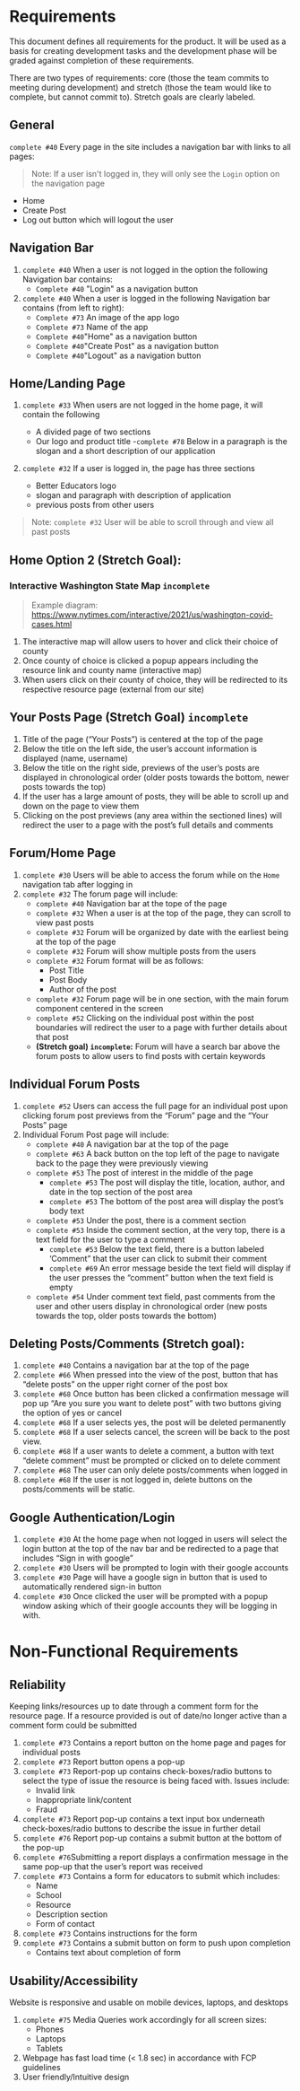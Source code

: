 # Requirements
This document defines all requirements for the product. It will be used as a basis for creating development tasks and the development phase will be graded against completion of these requirements.

There are two types of requirements: core (those the team commits to meeting during development) and stretch (those the team would like to complete, but cannot commit to). Stretch goals are clearly labeled.

## General 
`complete #40` Every page in the site includes a navigation bar with links to all pages:
<br />
> Note: If a user isn't logged in, they will only see the `Login` option on the navigation page
- Home
- Create Post 
- Log out button which will logout the user

## Navigation Bar
1. `complete #40` When a user is not logged in the option the following Navigation bar contains:
    - `Complete #40` "Login" as a navigation button 
2. `complete #40` When a user is logged in the following Navigation bar contains (from left to right): 
    - `Complete #73` An image of the app logo 
    - `Complete #73` Name of the app
    - `Complete #40`"Home" as a navigation button
    - `Complete #40`"Create Post" as a navigation button
    - `Complete #40`"Logout" as a navigation button
    
## Home/Landing Page
1. `complete #33` When users are not logged in the home page, it will contain the following
    - A divided page of two sections
    - Our logo and product title 
    -`complete #78` Below in a paragraph is the slogan and a short description of our application
    
2.  `complete #32` If a user is logged in, the page has three sections
    - Better Educators logo
    - slogan and paragraph with description of application
    - previous posts from other users
> Note: `complete #32` User will be able to scroll through and view all past posts

## Home Option 2 (Stretch Goal): 
### Interactive Washington State Map `incomplete`
> Example diagram:  https://www.nytimes.com/interactive/2021/us/washington-covid-cases.html
1. The interactive map will allow users to hover and click their choice of county
2. Once county of choice is clicked a popup appears including the resource link and county name (interactive map)
3. When users click on their county of choice, they will be redirected to its respective resource page (external from our site)

## Your Posts Page (Stretch Goal) `incomplete`
1. Title of the page (“Your Posts”) is centered at the top of the page
2. Below the title on the left side, the user’s account information is displayed (name, username)
3. Below the title on the right side, previews of the user’s posts are displayed in chronological order (older posts towards the bottom, newer posts towards the top)
4. If the user has a large amount of posts, they will be able to scroll up and down on the page to view them
5. Clicking on the post previews (any area within the sectioned lines) will redirect the user to a page with the post’s full details and comments

## Forum/Home Page
1. `complete #30` Users will be able to access the forum while on the `Home` navigation tab after logging in
2. `complete #32` The forum page will include:
    - `complete #40` Navigation bar at the tope of the page
    - `complete #32` When a user is at the top of the page, they can scroll to view past posts
    - `complete #32` Forum will be organized by date with the earliest being at the top of the page
    - `complete #32` Forum will show multiple posts from the users
    - `complete #32` Forum format will be as follows: 
       - Post Title
       - Post Body
       - Author of the post
    - `complete #32` Forum page will be in one section, with the main forum component centered in the screen
    - `complete #52` Clicking on the individual post within the post boundaries will redirect the user to a page with further details about that post
    - **(Stretch goal) `incomplete`:** Forum will have a search bar above the forum posts to allow users to find posts with certain keywords

## Individual Forum Posts

1. `complete #52` Users can access the full page for an individual post upon clicking forum post previews from the “Forum” page and the “Your Posts” page
2. Individual Forum Post page will include:
    - `complete #40` A navigation bar at the top of the page
    - `complete #63` A back button on the top left of the page to navigate back to the page they were previously viewing
    - `complete #53` The post of interest in the middle of the page
        - `complete #53` The post will display the title, location, author, and date in the top section of the post area
        - `complete #53` The bottom of the post area will display the post’s body text
    - `complete #53` Under the post, there is a comment section
    - `complete #53` Inside the comment section, at the very top, there is a text field for the user to type a comment
        - `complete #53` Below the text field, there is a button labeled ‘Comment” that the user can click to submit their comment
        - `complete #69` An error message beside the text field will display if the user presses the “comment” button when the text field is empty
    - `complete #54` Under comment text field, past comments from the user and other users display in chronological order (new posts towards the top, older posts towards the bottom)

## Deleting Posts/Comments (Stretch goal):
1. `complete #40` Contains a navigation bar at the top of the page
1. `complete #66` When pressed into the view of the post, button that has “delete posts” on the upper right corner of the post box
1. `complete #68` Once button has been clicked a confirmation message will pop up “Are you sure you want to delete post” with two buttons giving the option of yes or cancel
1. `complete #68` If a user selects yes, the post will be deleted permanently
1. `complete #68` If a user selects cancel, the screen will be back to the post view.
1. `complete #68` If a user wants to delete a comment, a button with text “delete comment” must be prompted or clicked on to delete comment
1. `complete #68` The user can only delete posts/comments when logged in
1. `complete #68` If the user is not logged in, delete buttons on the posts/comments will be static.

## Google Authentication/Login 
1. `complete #30` At the home page when not logged in users will select the login button at the top of the nav bar and be redirected to a page that includes “Sign in with google” 
2. `complete #30` Users will be prompted to login with their google accounts
3. `complete #30` Page will have a google sign in button that is used to automatically rendered sign-in button
4. `complete #30` Once clicked the user will be prompted with a popup window asking which of their google accounts they will be logging in with.

# Non-Functional Requirements

## Reliability 
Keeping links/resources up to date through a comment form for the resource page. If a resource provided is out of date/no longer active than a comment form could be submitted

1. `complete #73` Contains a report button on the home page and pages for individual posts
2. `complete #73` Report button opens a pop-up
3. `complete #73` Report-pop up contains check-boxes/radio buttons to select the type of issue the resource is being faced with. Issues include:
    - Invalid link
    - Inappropriate link/content
    - Fraud
4. `complete #73` Report pop-up contains a text input box underneath check-boxes/radio buttons to describe the issue in further detail 
5. `complete #76` Report pop-up contains a submit button at the bottom of the pop-up
6. `complete #76`Submitting a report displays a confirmation message in the same pop-up that the user’s report was received
7. `complete #73` Contains a form for educators to submit which includes:
    - Name 
    - School 
    - Resource 
    - Description section 
    - Form of contact
8. `complete #73` Contains instructions for the form
9. `complete #73` Contains a submit button on form to push upon completion
    - Contains text about completion of form

## Usability/Accessibility
Website is responsive and usable on mobile devices, laptops, and desktops

1. `complete #75` Media Queries work accordingly for all screen sizes:
    - Phones
    - Laptops
    - Tablets
2. Webpage has fast load time (< 1.8 sec) in accordance with FCP guidelines
3. User friendly/Intuitive design


